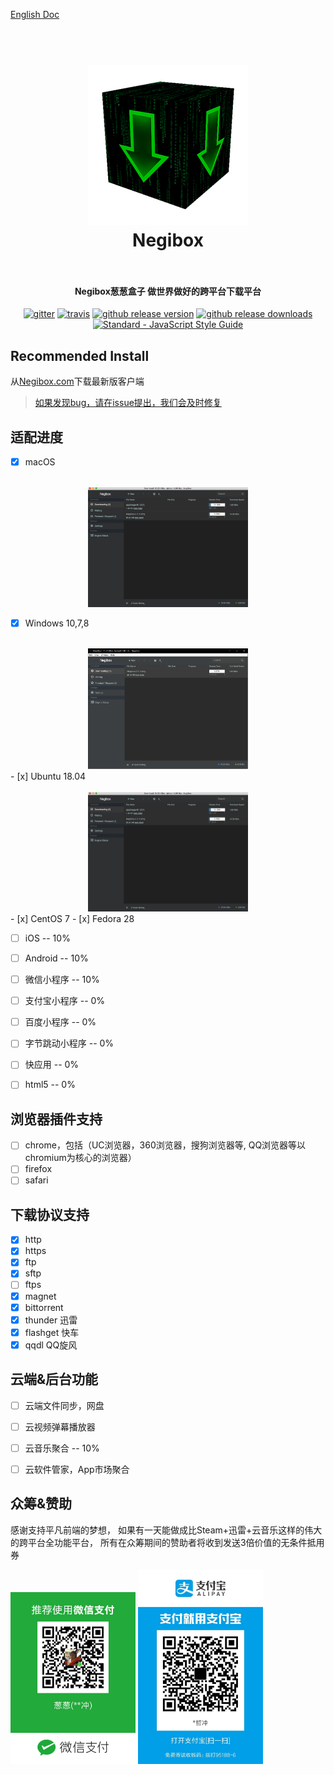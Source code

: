 [English Doc](https://github.com/hugetiny/negibox/blob/master/README.md)

<h1 align="center">
  <br>
  <a href="https://www.negibox.com">
    <img src="imgs/256x256.png" alt="Negibox" width="256">
  </a>
  <br>
  Negibox
  <br>
  <br>
</h1>

<h4 align="center">Negibox葱葱盒子 做世界做好的跨平台下载平台</h4>

<p align="center">
  <a href="https://gitter.im/negibox/community"><img src="https://img.shields.io/badge/gitter-join%20chat%20%E2%86%92-brightgreen.svg" alt="gitter"></a>
  <a href="https://travis-ci.org/hugetiny/negibox"><img src="https://img.shields.io/travis/hugetiny/negibox/master.svg" alt="travis"></a>
  <a href="https://github.com/hugetiny/negibox/releases"><img src="https://img.shields.io/github/release/hugetiny/negibox.svg" alt="github release version"></a>
  <a href="https://github.com/hugetiny/negibox/releases"><img src="https://img.shields.io/github/downloads/hugetiny/negibox/total.svg" alt="github release downloads"></a>
  <a href="https://standardjs.com"><img src="https://img.shields.io/badge/code_style-standard-brightgreen.svg" alt="Standard - JavaScript Style Guide"></a>
</p>

## Recommended Install
从[Negibox.com](https://negibox.com)下载最新版客户端
>[如果发现bug，请在issue提出，我们会及时修复](https://github.com/hugetiny/negibox/issues/new)



## 适配进度

- [x] macOS 
<div align="center">
  <br>
  <a href="https://www.negibox.com">
    <img src="imgs/MacScreenShot.png" alt="Negibox" width="256">
  </a>
</div>

- [x] Windows 10,7,8
<div align="center">
  <br>
  <a href="https://www.negibox.com">
    <img src="imgs/WindowsScreenShot.png" alt="Negibox" width="256">
  </a>
</div>
- [x] Ubuntu 18.04
<div align="center">
  <br>
  <a href="https://www.negibox.com">
    <img src="imgs/MacScreenShot.png" alt="Negibox" width="256">
  </a>
</div>
- [x] CentOS 7
- [x] Fedora 28

- [ ] iOS -- 10%
- [ ] Android -- 10%

- [ ] 微信小程序 -- 10%
- [ ] 支付宝小程序 -- 0%
- [ ] 百度小程序 -- 0%
- [ ] 字节跳动小程序 -- 0%
- [ ] 快应用 -- 0%

- [ ] html5 -- 0%

## 浏览器插件支持

- [ ] chrome，包括（UC浏览器，360浏览器，搜狗浏览器等, QQ浏览器等以chromium为核心的浏览器）
- [ ] firefox
- [ ] safari

## 下载协议支持

- [x] http
- [x] https
- [x] ftp
- [x] sftp
- [ ] ftps
- [x] magnet
- [x] bittorrent
- [x] thunder 迅雷
- [x] flashget 快车
- [x] qqdl QQ旋风

## 云端&后台功能

- [ ] 云端文件同步，网盘
- [ ] 云视频弹幕播放器
- [ ] 云音乐聚合 -- 10%
- [ ] 云软件管家，App市场聚合


## 众筹&赞助

感谢支持平凡前端的梦想，
如果有一天能做成比Steam+迅雷+云音乐这样的伟大的跨平台全功能平台，
所有在众筹期间的赞助者将收到发送3倍价值的无条件抵用券

<img src="imgs/wechatsponse.jpeg" width="200px" /> 
<img src="imgs/alipaysponse.jpeg" width="200px" />




